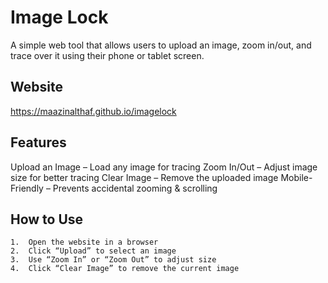 # Image Lock

A simple web tool that allows users to upload an image, zoom in/out, and trace over it using their phone or tablet screen.

## Website
https://maazinalthaf.github.io/imagelock

## Features

 Upload an Image – Load any image for tracing
 Zoom In/Out – Adjust image size for better tracing
 Clear Image – Remove the uploaded image
 Mobile-Friendly – Prevents accidental zooming & scrolling

## How to Use
	1.	Open the website in a browser
	2.	Click “Upload” to select an image
	3.	Use “Zoom In” or “Zoom Out” to adjust size
	4.	Click “Clear Image” to remove the current image




